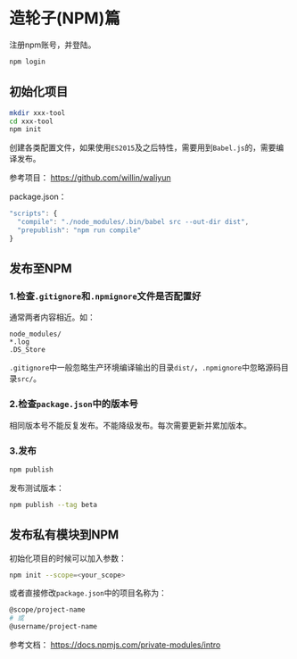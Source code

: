 # 造轮子(NPM)篇

注册npm账号，并登陆。

```bash
npm login
```

## 初始化项目

```bash
mkdir xxx-tool
cd xxx-tool
npm init
```

创建各类配置文件，如果使用`ES2015`及之后特性，需要用到`Babel.js`的，需要编译发布。

参考项目： <https://github.com/willin/waliyun>

package.json：

```js
"scripts": {
  "compile": "./node_modules/.bin/babel src --out-dir dist",
  "prepublish": "npm run compile"
}
```

## 发布至NPM

### 1.检查`.gitignore`和`.npmignore`文件是否配置好

通常两者内容相近。如：

```
node_modules/
*.log
.DS_Store
```

`.gitignore`中一般忽略生产环境编译输出的目录`dist/`，`.npmignore`中忽略源码目录`src/`。

### 2.检查`package.json`中的版本号

相同版本号不能反复发布。不能降级发布。每次需要更新并累加版本。

### 3.发布

```bash
npm publish
```

发布测试版本：

```bash
npm publish --tag beta
```

## 发布私有模块到NPM

初始化项目的时候可以加入参数：

```bash
npm init --scope=<your_scope>
```

或者直接修改`package.json`中的项目名称为：

```bash
@scope/project-name
# 或
@username/project-name
```

参考文档： <https://docs.npmjs.com/private-modules/intro>
